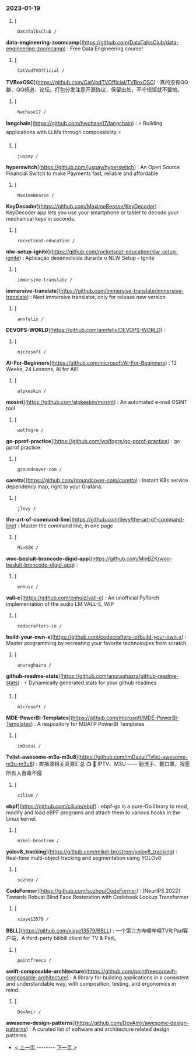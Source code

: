 ### 2023-01-19 
1. [
    

        DataTalksClub /
**data-engineering-zoomcamp**](https://github.com/DataTalksClub/data-engineering-zoomcamp) : Free Data Engineering course!
1. [
    

        CatVodTVOfficial /
**TVBoxOSC**](https://github.com/CatVodTVOfficial/TVBoxOSC) : 真的没有QQ群、QQ频道、论坛。打包分发注意开源协议，保留出处，不守规矩就不要搞。
1. [
    

        hwchase17 /
**langchain**](https://github.com/hwchase17/langchain) : ⚡ Building applications with LLMs through composability ⚡
1. [
    

        juspay /
**hyperswitch**](https://github.com/juspay/hyperswitch) : An Open Source Financial Switch to make Payments fast, reliable and affordable
1. [
    

        MaximeBeasse /
**KeyDecoder**](https://github.com/MaximeBeasse/KeyDecoder) : KeyDecoder app lets you use your smartphone or tablet to decode your mechanical keys in seconds.
1. [
    

        rocketseat-education /
**nlw-setup-ignite**](https://github.com/rocketseat-education/nlw-setup-ignite) : Aplicação desenvolvida durante o NLW Setup - Ignite
1. [
    

        immersive-translate /
**immersive-translate**](https://github.com/immersive-translate/immersive-translate) : Next immersive translator, only for release new version
1. [
    

        annfelix /
**DEVOPS-WORLD**](https://github.com/annfelix/DEVOPS-WORLD) : 
1. [
    

        microsoft /
**AI-For-Beginners**](https://github.com/microsoft/AI-For-Beginners) : 12 Weeks, 24 Lessons, AI for All!
1. [
    

        alpkeskin /
**mosint**](https://github.com/alpkeskin/mosint) : An automated e-mail OSINT tool
1. [
    

        wolfogre /
**go-pprof-practice**](https://github.com/wolfogre/go-pprof-practice) : go pprof practice.
1. [
    

        groundcover-com /
**caretta**](https://github.com/groundcover-com/caretta) : Instant K8s service dependency map, right to your Grafana.
1. [
    

        jlevy /
**the-art-of-command-line**](https://github.com/jlevy/the-art-of-command-line) : Master the command line, in one page
1. [
    

        MinBZK /
**woo-besluit-broncode-digid-app**](https://github.com/MinBZK/woo-besluit-broncode-digid-app) : 
1. [
    

        enhuiz /
**vall-e**](https://github.com/enhuiz/vall-e) : An unofficial PyTorch implementation of the audio LM VALL-E, WIP
1. [
    

        codecrafters-io /
**build-your-own-x**](https://github.com/codecrafters-io/build-your-own-x) : Master programming by recreating your favorite technologies from scratch.
1. [
    

        anuraghazra /
**github-readme-stats**](https://github.com/anuraghazra/github-readme-stats) : ⚡ Dynamically generated stats for your github readmes
1. [
    

        microsoft /
**MDE-PowerBI-Templates**](https://github.com/microsoft/MDE-PowerBI-Templates) : A respository for MDATP PowerBI Templates
1. [
    

        imDazui /
**Tvlist-awesome-m3u-m3u8**](https://github.com/imDazui/Tvlist-awesome-m3u-m3u8) : 直播源相关资源汇总 📺 💯 IPTV、M3U —— 勤洗手、戴口罩，祝愿所有人百毒不侵
1. [
    

        cilium /
**ebpf**](https://github.com/cilium/ebpf) : ebpf-go is a pure-Go library to read, modify and load eBPF programs and attach them to various hooks in the Linux kernel.
1. [
    

        mikel-brostrom /
**yolov8_tracking**](https://github.com/mikel-brostrom/yolov8_tracking) : Real-time multi-object tracking and segmentation using YOLOv8
1. [
    

        sczhou /
**CodeFormer**](https://github.com/sczhou/CodeFormer) : [NeurIPS 2022] Towards Robust Blind Face Restoration with Codebook Lookup Transformer
1. [
    

        xiaye13579 /
**BBLL**](https://github.com/xiaye13579/BBLL) : 一个第三方哔哩哔哩TV和Pad客户端，A third-party bilibili client for TV & Pad。
1. [
    

        pointfreeco /
**swift-composable-architecture**](https://github.com/pointfreeco/swift-composable-architecture) : A library for building applications in a consistent and understandable way, with composition, testing, and ergonomics in mind.
1. [
    

        DovAmir /
**awesome-design-patterns**](https://github.com/DovAmir/awesome-design-patterns) : A curated list of software and architecture related design patterns. 

- [ < 上一页 ](https://github.com/able8/github-trending-daily-record/blob/master/2023-01-18.md) -------- [ 下一页 > ](https://github.com/able8/github-trending-daily-record/blob/master/2023-01-20.md)
